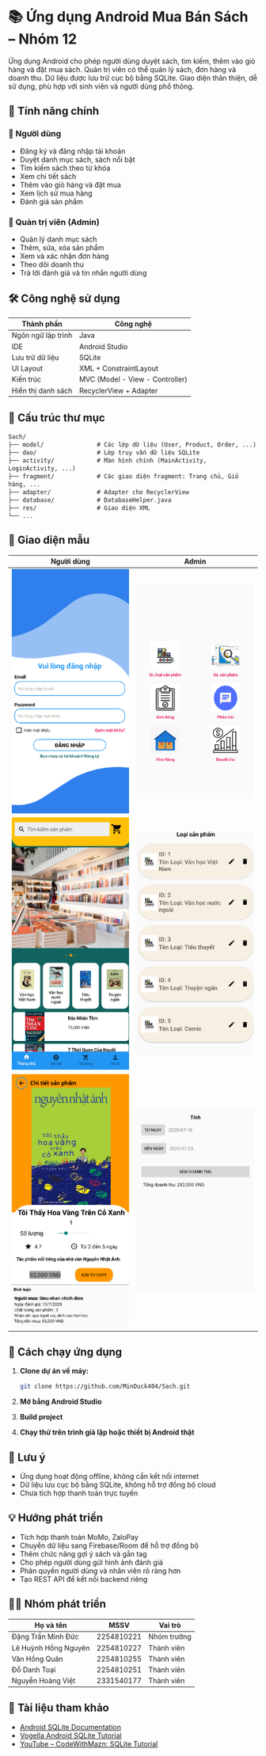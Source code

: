 # 📚 Ứng dụng Android Mua Bán Sách – Nhóm 12

Ứng dụng Android cho phép người dùng duyệt sách, tìm kiếm, thêm vào giỏ hàng và đặt mua sách. Quản trị viên có thể quản lý sách, đơn hàng và doanh thu. Dữ liệu được lưu trữ cục bộ bằng SQLite. Giao diện thân thiện, dễ sử dụng, phù hợp với sinh viên và người dùng phổ thông.

## 🚀 Tính năng chính

### 👤 Người dùng

* Đăng ký và đăng nhập tài khoản
* Duyệt danh mục sách, sách nổi bật
* Tìm kiếm sách theo từ khóa
* Xem chi tiết sách
* Thêm vào giỏ hàng và đặt mua
* Xem lịch sử mua hàng
* Đánh giá sản phẩm

### 🔧 Quản trị viên (Admin)

* Quản lý danh mục sách
* Thêm, sửa, xóa sản phẩm
* Xem và xác nhận đơn hàng
* Theo dõi doanh thu
* Trả lời đánh giá và tin nhắn người dùng

## 🛠️ Công nghệ sử dụng

| Thành phần         | Công nghệ                       |
| ------------------ | ------------------------------- |
| Ngôn ngữ lập trình | Java                            |
| IDE                | Android Studio                  |
| Lưu trữ dữ liệu    | SQLite                          |
| UI Layout          | XML + ConstraintLayout          |
| Kiến trúc          | MVC (Model - View - Controller) |
| Hiển thị danh sách | RecyclerView + Adapter          |

## 📂 Cấu trúc thư mục

```plaintext
Sach/
├── model/               # Các lớp dữ liệu (User, Product, Order, ...)
├── dao/                 # Lớp truy vấn dữ liệu SQLite
├── activity/            # Màn hình chính (MainActivity, LoginActivity, ...)
├── fragment/            # Các giao diện fragment: Trang chủ, Giỏ hàng, ...
├── adapter/             # Adapter cho RecyclerView
├── database/            # DatabaseHelper.java
├── res/                 # Giao diện XML
└── ...
```

## 📱 Giao diện mẫu

| Người dùng                                    | Admin                                               |
| --------------------------------------------- | --------------------------------------------------- |
| ![Login](screenshots/login.png)               | ![Admin Dashboard](screenshots/admin_dashboard.png) |
| ![Trang chủ](screenshots/home.png)            | ![Quản lý sách](screenshots/manage_books.png)       |
| ![Chi tiết sách](screenshots/book_detail.png) | ![Doanh thu](screenshots/revenue.png)               |



## 🧪 Cách chạy ứng dụng

1. **Clone dự án về máy:**

   ```bash
   git clone https://github.com/MinDuck404/Sach.git
   ```

2. **Mở bằng Android Studio**

3. **Build project**

4. **Chạy thử trên trình giả lập hoặc thiết bị Android thật**

## 🔐 Lưu ý

* Ứng dụng hoạt động offline, không cần kết nối internet
* Dữ liệu lưu cục bộ bằng SQLite, không hỗ trợ đồng bộ cloud
* Chưa tích hợp thanh toán trực tuyến

## 💡 Hướng phát triển

* Tích hợp thanh toán MoMo, ZaloPay
* Chuyển dữ liệu sang Firebase/Room để hỗ trợ đồng bộ
* Thêm chức năng gợi ý sách và gắn tag
* Cho phép người dùng gửi hình ảnh đánh giá
* Phân quyền người dùng và nhân viên rõ ràng hơn
* Tạo REST API để kết nối backend riêng

## 👨‍💼 Nhóm phát triển

| Họ và tên            | MSSV       | Vai trò     |
| -------------------- | ---------- | ----------- |
| Đặng Trần Minh Đức   | 2254810221 | Nhóm trưởng |
| Lê Huỳnh Hồng Nguyên | 2254810227 | Thành viên  |
| Văn Hồng Quân        | 2254810255 | Thành viên  |
| Đỗ Danh Toại         | 2254810251 | Thành viên  |
| Nguyễn Hoàng Việt    | 2331540177 | Thành viên  |

## 📄 Tài liệu tham khảo

* [Android SQLite Documentation](https://developer.android.com/training/data-storage/sqlite)
* [Vogella Android SQLite Tutorial](https://www.vogella.com/tutorials/AndroidSQLite/article.html)
* [YouTube – CodeWithMazn: SQLite Tutorial](https://www.youtube.com/watch?v=hJPk50p7xwA)

